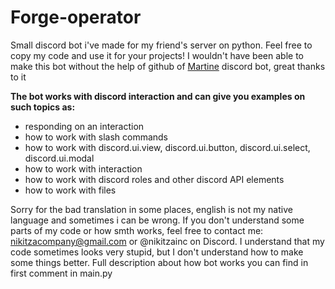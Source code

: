 # Forge-operator
Small discord bot i've made for my friend's server on python.
Feel free to copy my code and use it for your projects! 
I wouldn't have been able to make this bot without the help of github of [Martine](https://github.com/MartineBot) discord bot, great thanks to it

**The bot works with discord interaction and can give you examples on such topics as:**
- responding on an interaction
- how to work with slash commands
- how to work with discord.ui.view, discord.ui.button, discord.ui.select, discord.ui.modal
- how to work with interaction
- how to work with discord roles and other discord API elements
- how to work with files

Sorry for the bad translation in some places, english is not my native language and sometimes i can be wrong.
If you don't understand some parts of my code or how smth works, feel free to contact me: nikitzacompany@gmail.com or @nikitzainc on Discord.
I understand that my code sometimes looks very stupid, but I don't understand how to make some things better.
Full description about how bot works you can find in first comment in main.py
